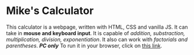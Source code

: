 # Mike's Calculator

This calculator is a webpage, written  with HTML, CSS and vanilla JS. It can take in **mouse and keyboard input**. It is capable of *addition, substraction, multiplication, division, exponentiation*. It also can work with *factorials and parentheses*. ***PC only***
To run it in your browser, click on [this link](https://m1ke-gru.github.io/calculator/).
